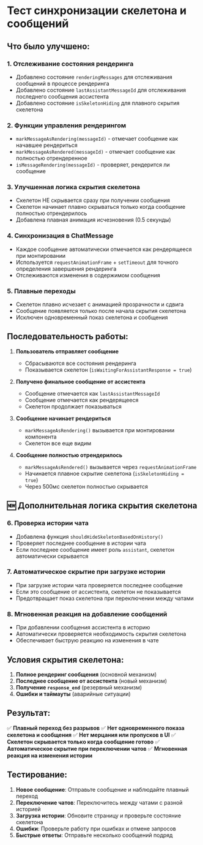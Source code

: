 # Тест синхронизации скелетона и сообщений

## Что было улучшено:

### 1. **Отслеживание состояния рендеринга**
- Добавлено состояние `renderingMessages` для отслеживания сообщений в процессе рендеринга
- Добавлено состояние `lastAssistantMessageId` для отслеживания последнего сообщения ассистента
- Добавлено состояние `isSkeletonHiding` для плавного скрытия скелетона

### 2. **Функции управления рендерингом**
- `markMessageAsRendering(messageId)` - отмечает сообщение как начавшее рендериться
- `markMessageAsRendered(messageId)` - отмечает сообщение как полностью отрендеренное
- `isMessageRendering(messageId)` - проверяет, рендерится ли сообщение

### 3. **Улучшенная логика скрытия скелетона**
- Скелетон НЕ скрывается сразу при получении сообщения
- Скелетон начинает плавно скрываться только когда сообщение полностью отрендерилось
- Добавлена плавная анимация исчезновения (0.5 секунды)

### 4. **Синхронизация в ChatMessage**
- Каждое сообщение автоматически отмечается как рендерящееся при монтировании
- Используется `requestAnimationFrame` + `setTimeout` для точного определения завершения рендеринга
- Отслеживаются изменения в содержимом сообщения

### 5. **Плавные переходы**
- Скелетон плавно исчезает с анимацией прозрачности и сдвига
- Сообщение появляется только после начала скрытия скелетона
- Исключен одновременный показ скелетона и сообщения

## Последовательность работы:

1. **Пользователь отправляет сообщение**
   - Сбрасываются все состояния рендеринга
   - Показывается скелетон (`isWaitingForAssistantResponse = true`)

2. **Получено финальное сообщение от ассистента**
   - Сообщение отмечается как `lastAssistantMessageId`
   - Сообщение отмечается как рендерящееся
   - Скелетон продолжает показываться

3. **Сообщение начинает рендериться**
   - `markMessageAsRendering()` вызывается при монтировании компонента
   - Скелетон все еще видим

4. **Сообщение полностью отрендерилось**
   - `markMessageAsRendered()` вызывается через `requestAnimationFrame`
   - Начинается плавное скрытие скелетона (`isSkeletonHiding = true`)
   - Через 500мс скелетон полностью скрывается

## 🆕 **Дополнительная логика скрытия скелетона**

### 6. **Проверка истории чата**
- Добавлена функция `shouldHideSkeletonBasedOnHistory()`
- Проверяет последнее сообщение в истории чата
- Если последнее сообщение имеет роль `assistant`, скелетон автоматически скрывается

### 7. **Автоматическое скрытие при загрузке истории**
- При загрузке истории чата проверяется последнее сообщение
- Если это сообщение от ассистента, скелетон не показывается
- Предотвращает показ скелетона при переключении между чатами

### 8. **Мгновенная реакция на добавление сообщений**
- При добавлении сообщения ассистента в историю
- Автоматически проверяется необходимость скрытия скелетона
- Обеспечивает быструю реакцию на изменения в чате

## Условия скрытия скелетона:

1. **Полное рендеринг сообщения** (основной механизм)
2. **Последнее сообщение от ассистента** (новый механизм)
3. **Получение `response_end`** (резервный механизм)
4. **Ошибки и таймауты** (аварийные ситуации)

## Результат:
✅ **Плавный переход без разрывов**
✅ **Нет одновременного показа скелетона и сообщения**
✅ **Нет мерцания или пропусков в UI**
✅ **Скелетон скрывается только когда сообщение готово**
✅ **Автоматическое скрытие при переключении чатов**
✅ **Мгновенная реакция на изменения истории**

## Тестирование:
1. **Новое сообщение**: Отправьте сообщение и наблюдайте плавный переход
2. **Переключение чатов**: Переключитесь между чатами с разной историей
3. **Загрузка истории**: Обновите страницу и проверьте состояние скелетона
4. **Ошибки**: Проверьте работу при ошибках и отмене запросов
5. **Быстрые ответы**: Отправьте несколько сообщений подряд
